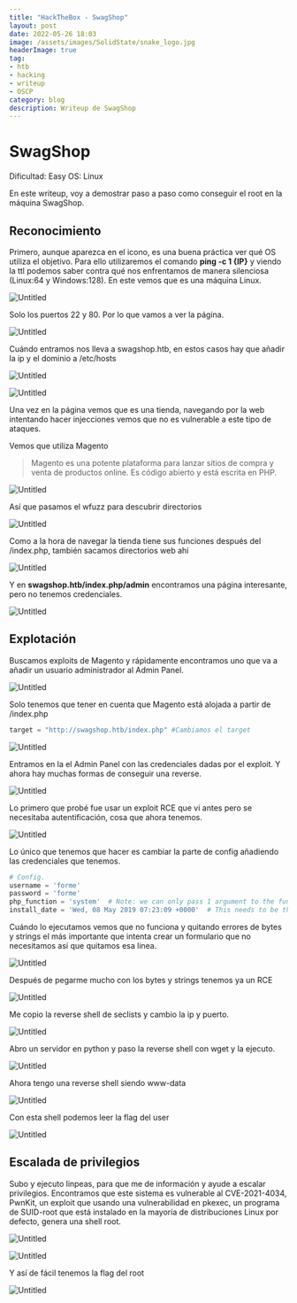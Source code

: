 ```yaml
---
title: "HackTheBox - SwagShop"
layout: post
date: 2022-05-26 18:03
image: /assets/images/SolidState/snake_logo.jpg
headerImage: true
tag:
- htb
- hacking
- writeup
- OSCP
category: blog
description: Writeup de SwagShop
---
```


# SwagShop

Dificultad: Easy
OS: Linux

En este writeup, voy a demostrar paso a paso como conseguir el root en la máquina SwagShop.

## Reconocimiento

Primero, aunque aparezca en el icono, es una buena práctica ver qué OS utiliza el objetivo. Para ello utilizaremos el comando **ping -c 1 {IP}** y viendo la ttl podemos saber contra qué nos enfrentamos de manera silenciosa (Linux:64 y Windows:128). En este vemos que es una máquina Linux.

![Untitled](../assets/images/SwagShop/Untitled.png)

Solo los puertos 22 y 80. Por lo que vamos a ver la página.

![Untitled](../assets/images/SwagShop/Untitled%201.png)

Cuándo entramos nos lleva a swagshop.htb, en estos casos hay que añadir la ip y el dominio a /etc/hosts

![Untitled](../assets/images/SwagShop/Untitled%202.png)

![Untitled](../assets/images/SwagShop/Untitled%203.png)

Una vez en la página vemos que es una tienda, navegando por la web intentando hacer injecciones vemos que no es vulnerable a este tipo de ataques.

Vemos que utiliza Magento

> Magento es una potente plataforma para lanzar sitios de compra y venta de productos online. Es código abierto y está escrita en PHP.

![Untitled](../assets/images/SwagShop/Untitled%204.png)

Así que pasamos el wfuzz para descubrir directorios

![Untitled](../assets/images/SwagShop/Untitled%205.png)

Como a la hora de navegar la tienda tiene sus funciones después del /index.php, también sacamos directorios web ahí

![Untitled](../assets/images/SwagShop/Untitled%206.png)

Y en **swagshop.htb/index.php/admin** encontramos una página interesante, pero no tenemos credenciales.

![Untitled](../assets/images/SwagShop/Untitled%207.png)

## Explotación

Buscamos exploits de Magento y rápidamente encontramos uno que va a añadir un usuario administrador al Admin Panel.

![Untitled](../assets/images/SwagShop/Untitled%208.png)

Solo tenemos que tener en cuenta que Magento está alojada a partir de /index.php

```python
target = "http://swagshop.htb/index.php" #Cambiamos el target
```

![Untitled](../assets/images/SwagShop/Untitled%209.png)

Entramos en la el Admin Panel con las credenciales dadas por el exploit. Y ahora hay muchas formas de conseguir una reverse.

![Untitled](../assets/images/SwagShop/Untitled%2010.png)

Lo primero que probé fue usar un exploit RCE que vi antes pero se necesitaba autentificación, cosa que ahora tenemos.

![Untitled](../assets/images/SwagShop/Untitled%2011.png)

Lo único que tenemos que hacer es cambiar la parte de config añadiendo las credenciales que tenemos.

```python
# Config.
username = 'forme'
password = 'forme'
php_function = 'system'  # Note: we can only pass 1 argument to the function
install_date = 'Wed, 08 May 2019 07:23:09 +0000'  # This needs to be the exact date from /app/etc/local.xml
```

Cuándo lo ejecutamos vemos que no funciona y quitando errores de bytes y strings el más importante que intenta crear un formulario que no necesitamos asi que quitamos esa linea.

![Untitled](../assets/images/SwagShop/Untitled%2012.png)

Después de pegarme mucho con los bytes y strings tenemos ya un RCE

![Untitled](../assets/images/SwagShop/Untitled%2013.png)

Me copio la reverse shell de seclists y cambio la ip y puerto.

![Untitled](../assets/images/SwagShop/Untitled%2014.png)

Abro un servidor en python y paso la reverse shell con wget y la ejecuto.

![Untitled](../assets/images/SwagShop/Untitled%2015.png)

Ahora tengo una reverse shell siendo www-data

![Untitled](../assets/images/SwagShop/Untitled%2016.png)

Con esta shell podemos leer la flag del user

![Untitled](../assets/images/SwagShop/Untitled%2017.png)

## Escalada de privilegios

Subo y ejecuto linpeas, para que me de información y ayude a escalar privilegios. Encontramos que este sistema es vulnerable al CVE-2021-4034, PwnKit, un exploit que usando una vulnerabilidad en pkexec, un programa de SUID-root que está instalado en la mayoría de distribuciones Linux por defecto, genera una shell root.

![Untitled](../assets/images/SwagShop/Untitled%2018.png)

![Untitled](../assets/images/SwagShop/Untitled%2019.png)

Y así de fácil tenemos la flag del root

![Untitled](../assets/images/SwagShop/Untitled%2020.png)